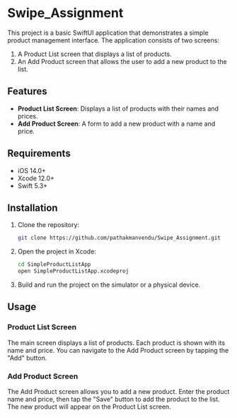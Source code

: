 # Swipe_Assignment

This project is a basic SwiftUI application that demonstrates a simple product management interface. The application consists of two screens:
1. A Product List screen that displays a list of products.
2. An Add Product screen that allows the user to add a new product to the list.

## Features

- **Product List Screen**: Displays a list of products with their names and prices.
- **Add Product Screen**: A form to add a new product with a name and price.

## Requirements

- iOS 14.0+
- Xcode 12.0+
- Swift 5.3+

## Installation

1. Clone the repository:
    ```sh
    git clone https://github.com/pathakmanvendu/Swipe_Assignment.git
    ```

2. Open the project in Xcode:
    ```sh
    cd SimpleProductListApp
    open SimpleProductListApp.xcodeproj
    ```

3. Build and run the project on the simulator or a physical device.

## Usage

### Product List Screen

The main screen displays a list of products. Each product is shown with its name and price. You can navigate to the Add Product screen by tapping the "Add" button.

### Add Product Screen

The Add Product screen allows you to add a new product. Enter the product name and price, then tap the "Save" button to add the product to the list. The new product will appear on the Product List screen.
